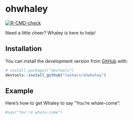 
<!-- README.md is generated from README.Rmd. Please edit that file -->

# ohwhaley

<!-- badges: start -->

[![R-CMD-check](https://github.com/tasharx/ohwhaley/workflows/R-CMD-check/badge.svg)](https://github.com/tasharx/ohwhaley/actions)
<!-- badges: end -->

Need a little cheer? Whaley is here to help!

## Installation

You can install the development version from
[GitHub](https://github.com/) with:

``` r
# install.packages("devtools")
devtools::install_github("tasharx/ohwhaley")
```

## Example

Here’s how to get Whaley to say “You’re whale-come”:

``` r
#say("You're whale-come")
```
